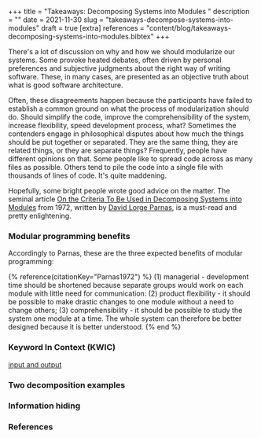 +++
title = "Takeaways: Decomposing Systems into Modules "
description = ""
date = 2021-11-30
slug = "takeaways-decompose-systems-into-modules"
draft = true
[extra]
references = "content/blog/takeaways-decomposing-systems-into-modules.bibtex"
+++

There's a lot of discussion on why and how we should modularize our systems.
Some provoke heated debates, often driven by personal preferences and subjective
judgments about the right way of writing software. These, in many cases, are
presented as an objective truth about what is good software architecture.

Often, these disagreements happen because the participants have failed to
establish a common ground on what the process of modularization should do.
Should simplify the code, improve the comprehensibility of the system, increase
flexibility, speed development process, what? Sometimes the contenders engage in
philosophical disputes about how much the things should be put together or
separated. They are the same thing, they are related things, or they are
separate things? Frequently, people have different opinions on that. Some people
like to spread code across as many files as possible. Others tend to pile the
code into a single file with thousands of lines of code. It's quite maddening.

Hopefully, some bright people wrote good advice on the matter. The seminal
article [On the Criteria To Be Used in Decomposing Systems into
Modules](https://doi.org/10.1145/361598.361623) from 1972, written by [David
Lorge Parnas](https://en.wikipedia.org/wiki/David_Parnas), is a must-read and
pretty enlightening.

### Modular programming benefits

Accordingly to Parnas, these are the three expected benefits of modular
programming:

{% reference(citationKey="Parnas1972") %}
(1) managerial - development time should be shortened because separate groups would work on each module with little need for communication: (2) product flexibility - it should be possible to make drastic changes to one module without a need to change others; (3) comprehensibility - it should be possible to study the system one module at a time. The whole system can therefore be better designed because it is better understood.
{% end %}

### Keyword In Context (KWIC)

[input and output](https://users.cs.duke.edu/~ola/ipc/kwic.html)

### Two decomposition examples

### Information hiding

### References
